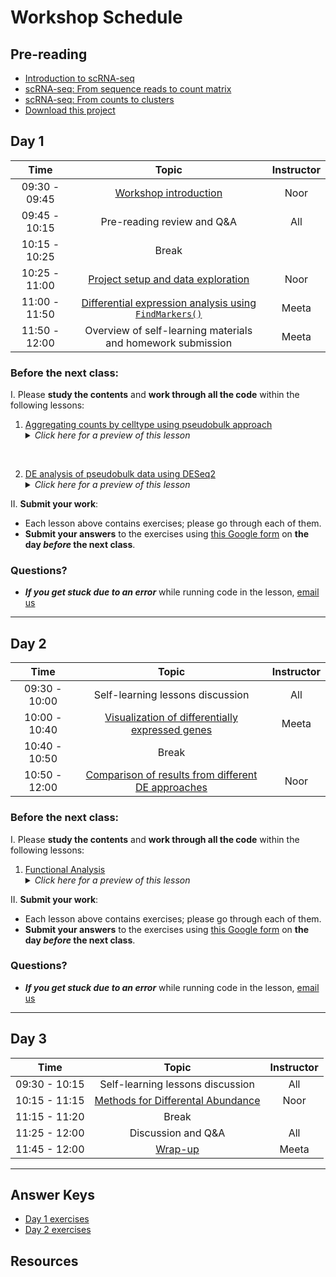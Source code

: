 
# Workshop Schedule

## Pre-reading
* [Introduction to scRNA-seq](https://hbctraining.github.io/scRNA-seq_online/lessons/01_intro_to_scRNA-seq.html)
* [scRNA-seq: From sequence reads to count matrix](https://hbctraining.github.io/scRNA-seq_online/lessons/02_SC_generation_of_count_matrix.html)
* [scRNA-seq: From counts to clusters](../lessons/00_counts_to_clusters_overview.md)
* [Download this project](https://www.dropbox.com/scl/fi/ucxyecmviu4o882envynh/DGE_scRNA.zip?rlkey=ahb22wapzfkcbyioajlnq4m9k&st=sbfzxj8k&dl=1)

## Day 1

| Time |  Topic  | Instructor |
|:-----------:|:----------:|:--------:|
| 09:30 - 09:45 | [Workshop introduction](../lectures/workshop_intro_slides.pdf) |  Noor |
| 09:45 - 10:15 | Pre-reading review and Q&A | All |
| 10:15 - 10:25 | Break | |
| 10:25 - 11:00 | [Project setup and data exploration ](../lessons/01_setup_intro_dataset.md) | Noor |
| 11:00 - 11:50 | [Differential expression analysis using `FindMarkers()`](../lessons/02_DEanalysis_using_FindMarkers.md) | Meeta |
| 11:50 - 12:00 | Overview of self-learning materials and homework submission | Meeta |


### Before the next class:

I. Please **study the contents** and **work through all the code** within the following lessons:
 
   1. [Aggregating counts by celltype using pseudobulk approach](../lessons/03_pseudobulk_DESeq2.md)
      <details>
       <summary><i>Click here for a preview of this lesson</i></summary>
       <br> Forming pseudobulk samples is important to perform accurate differential expression analysis. Treating each cell as an independent replicate leads to underestimation of the variance and misleadingly small p-values. Working on the level of pseudobulk ensures reliable statistical tests because the samples correspond to the actual units of replication.  <br><br>In this lesson you will:<br>
             - Aggregate counts for a given celltype<br>
             - Demonstrate an efficent way to aggregate counts for multiple celltypes<br>
             - Use the aggregated counts to create a DESeq2 object for downstream analysis<br>
<br>
        </details>

  2. [DE analysis of pseudobulk data using DESeq2](../lessons/04_pseudobulk_DE_analysis.md)
      <details>
       <summary><i>Click here for a preview of this lesson</i></summary>
       <br> The next step is to take the DESeq2 object and run through the analysis workflow to identify differentially expressed genes. <br><br>In this lesson you will:<br>
           - Perform sample level QC<br>   
           - Evaluate gene-wise dispersions to evalute model fit<br>
           - Extract results and understand the statistics generated<br><br>
        </details>       
         

II. **Submit your work**:
   * Each lesson above contains exercises; please go through each of them.
   * **Submit your answers** to the exercises using [this Google form](https://forms.gle/sZeXdaUwf4uwwMah7) on **the day *before* the next class**.
   


### Questions?
* ***If you get stuck due to an error*** while running code in the lesson, [email us](mailto:hbctraining@hsph.harvard.edu) 

***

## Day 2

| Time |  Topic  | Instructor |
|:-----------:|:----------:|:--------:|
| 09:30 - 10:00 | Self-learning lessons discussion | All |
| 10:00 - 10:40 | [Visualization of differentially expressed genes](../lessons/05_pseudobulk_DE_visualizations.md) | Meeta |
| 10:40 - 10:50|  Break |  |
| 10:50 - 12:00 | [Comparison of results from different DE approaches](../lessons/06_DE_comparisons.md) | Noor|

### Before the next class:

I. Please **study the contents** and **work through all the code** within the following lessons:
   1. [Functional Analysis](../lessons/07_functional_analysis_pseudobulk.md)
      <details>
       <summary><i>Click here for a preview of this lesson</i></summary>
         <br>Now that we have significant genes, let's gain some biological insight <br><br>In this lesson, we will:<br>
             - Discuss approaches for functional analysis<br>
             - Use clusterProfiler to run over-representation analsyis and visualize results<br>
             - Use clusterProfiler to run GSEA <br><br>
        </details>

II. **Submit your work**:
   * Each lesson above contains exercises; please go through each of them.
   * **Submit your answers** to the exercises using [this Google form](https://forms.gle/7bmFiRZc6MQX7YXm7) on **the day *before* the next class**.

### Questions?
* ***If you get stuck due to an error*** while running code in the lesson, [email us](mailto:hbctraining@hsph.harvard.edu) 


***


## Day 3

| Time |  Topic  | Instructor |
|:-----------:|:----------:|:--------:|
| 09:30 - 10:15 | Self-learning lessons discussion | All |
| 10:15 - 11:15| [Methods for Differental Abundance](../lessons/08_differential_abundance.md)  | Noor  |
| 11:15 - 11:20 | Break |
| 11:25 - 12:00| Discussion and Q&A | All |
| 11:45 - 12:00| [Wrap-up](../lectures/Workshop_wrapup.pdf) | Meeta |

***

## Answer Keys
* [Day 1 exercises](https://hbctraining.github.io/DGE_analysis_scRNAseq/homework/Day_1_answer_key.html) 
* [Day 2 exercises](https://hbctraining.github.io/DGE_analysis_scRNAseq/homework/Day_2_answer_key.html) 





## Resources
